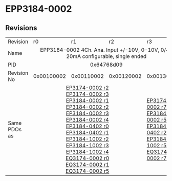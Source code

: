 # EPP3184-0002

## Revisions
<table>
<tr>
<td>Revision</td>
<td>r0</td>
<td>r1</td>
<td>r2</td>
<td>r3</td>
</tr>
<tr>
<td>Name</td>
<td colspan=4 align="center">EPP3184-0002 4Ch. Ana. Input +/-10V, 0-10V, 0/4-20mA configurable, single ended</td>
</tr>
<tr>
<td>PID</td>
<td colspan=4 align="center">0x64768d09</td>
</tr>
<tr>
<td>Revision No</td>
<td>0x00100002</td>
<td>0x00110002</td>
<td>0x00120002</td>
<td>0x00130002</td>
</tr>
<tr>
<td>Same PDOs as</td>
<td colspan=3 align="center"><a href="EP3174-0002.md">EP3174-0002 r2</a><br/><a href="EP3174-0002.md">EP3174-0002 r3</a><br/><a href="EP3184-0002.md">EP3184-0002 r1</a><br/><a href="EP3184-0002.md">EP3184-0002 r2</a><br/><a href="EP3184-0002.md">EP3184-0002 r3</a><br/><a href="EP3184-0002.md">EP3184-0002 r4</a><br/><a href="EP3184-0402.md">EP3184-0402 r0</a><br/><a href="EP3184-0402.md">EP3184-0402 r1</a><br/><a href="EP3184-1002.md">EP3184-1002 r2</a><br/><a href="EP3184-1002.md">EP3184-1002 r3</a><br/><a href="EP3184-1002.md">EP3184-1002 r4</a><br/><a href="EQ3174-0002.md">EQ3174-0002 r0</a><br/><a href="EQ3174-0002.md">EQ3174-0002 r1</a><br/><a href="EQ3174-0002.md">EQ3174-0002 r5</a></td>
<td><a href="EP3174-0002.md">EP3174-0002 r7</a><br/><a href="EP3184-0002.md">EP3184-0002 r5</a><br/><a href="EP3184-0402.md">EP3184-0402 r2</a><br/><a href="EP3184-1002.md">EP3184-1002 r5</a><br/><a href="EQ3174-0002.md">EQ3174-0002 r7</a></td>
</tr>
</table>
